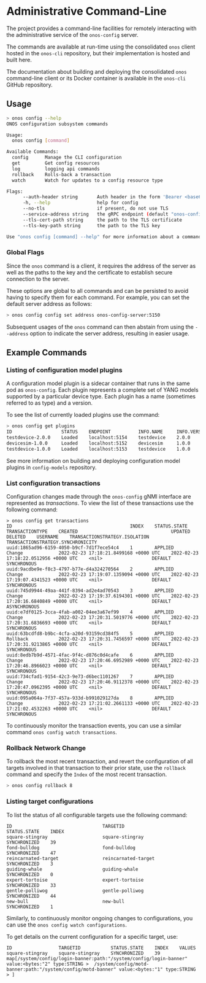 # Administrative Command-Line
The project provides a command-line facilities for remotely 
interacting with the administrative service of the `onos-config` server.

The commands are available at run-time using the consolidated `onos` client hosted in 
the `onos-cli` repository, but their implementation is hosted and built here.

The documentation about building and deploying the consolidated `onos` command-line client or its Docker container
is available in the `onos-cli` GitHub repository.

## Usage
```bash
> onos config --help
ONOS configuration subsystem commands

Usage:
  onos config [command]

Available Commands:
  config      Manage the CLI configuration
  get         Get config resources
  log         logging api commands
  rollback    Rolls-back a transaction
  watch       Watch for updates to a config resource type

Flags:
      --auth-header string       Auth header in the form 'Bearer <base64>'
      -h, --help                 help for config
      --no-tls                   if present, do not use TLS
      --service-address string   the gRPC endpoint (default "onos-config:5150")
      --tls-cert-path string     the path to the TLS certificate
      --tls-key-path string      the path to the TLS key

Use "onos config [command] --help" for more information about a command.
```

### Global Flags
Since the `onos` command is a client, it requires the address of the server as well
as the paths to the key and the certificate to establish secure connection to the 
server.

These options are global to all commands and can be persisted to avoid having to
specify them for each command. For example, you can set the default server address
as follows:
```bash
> onos config config set address onos-config-server:5150
```

Subsequent usages of the `onos` command can then abstain from using the `--address` 
option to indicate the server address, resulting in easier usage.

## Example Commands

### Listing of configuration model plugins
A configuration model plugin is a sidecar container that runs in the same pod as `onos-config`.
Each plugin represents a complete set of YANG models supported by a particular device type. 
Each plugin has a name (sometimes referred to as type) and a version. 

To see the list of currently loaded plugins use the command:
```bash
> onos config get plugins
ID                  STATUS    ENDPOINT          INFO.NAME     INFO.VERSION    ERROR
testdevice-2.0.0    Loaded    localhost:5154    testdevice    2.0.0
devicesim-1.0.0     Loaded    localhost:5152    devicesim     1.0.0
testdevice-1.0.0    Loaded    localhost:5153    testdevice    1.0.0
```
See more information on building and deploying configuration model plugins in `config-models` repository.

### List configuration transactions
Configuration changes made through the `onos-config` gNMI interface are represented as _transactions_. To view the list
of these transactions use the following command:
```shell
> onos config get transactions
ID                                           INDEX    STATUS.STATE    TRANSACTIONTYPE    CREATED                                  UPDATED                                  DELETED    USERNAME    TRANSACTIONSTRATEGY.ISOLATION    TRANSACTIONSTRATEGY.SYNCHRONICITY
uuid:1865ad96-6159-4050-b9cf-7d1f7ece54c4    1        APPLIED         Change             2022-02-23 17:18:21.8499168 +0000 UTC    2022-02-23 17:18:22.0512956 +0000 UTC    <nil>                  DEFAULT                          SYNCHRONOUS
uuid:9acdbe9e-f8c3-4797-b77e-d4a324270564    2        APPLIED         Change             2022-02-23 17:19:07.1359094 +0000 UTC    2022-02-23 17:19:07.4341523 +0000 UTC    <nil>                  DEFAULT                          SYNCHRONOUS
uuid:745d9944-49aa-441f-8394-ad2e4ad70543    3        APPLIED         Change             2022-02-23 17:19:37.6194301 +0000 UTC    2022-02-23 17:20:16.6840849 +0000 UTC    <nil>                  DEFAULT                          ASYNCHRONOUS
uuid:e7df0125-3cca-4fab-a002-04ee3a67ef99    4        APPLIED         Change             2022-02-23 17:20:31.5019776 +0000 UTC    2022-02-23 17:20:31.6836693 +0000 UTC    <nil>                  DEFAULT                          SYNCHRONOUS
uuid:63bcdfd8-b9bc-4cfa-a20d-93159cd384f5    5        APPLIED         Rollback           2022-02-23 17:20:31.7456597 +0000 UTC    2022-02-23 17:20:31.9213865 +0000 UTC    <nil>                  DEFAULT                          SYNCHRONOUS
uuid:8edb7b9d-4571-4fac-9f4c-d876c0d4cafe    6        APPLIED         Change             2022-02-23 17:20:46.6952989 +0000 UTC    2022-02-23 17:20:46.8966023 +0000 UTC    <nil>                  DEFAULT                          SYNCHRONOUS
uuid:734cfad1-9154-42c3-9e73-d6bec1101267    7        APPLIED         Change             2022-02-23 17:20:46.9112378 +0000 UTC    2022-02-23 17:20:47.0962395 +0000 UTC    <nil>                  DEFAULT                          SYNCHRONOUS
uuid:095a064a-7f37-457a-933d-b991029127da    8        APPLIED         Change             2022-02-23 17:21:02.2661133 +0000 UTC    2022-02-23 17:21:02.4532263 +0000 UTC    <nil>                  DEFAULT                          SYNCHRONOUS
```

To continuously monitor the transaction events, you can use a similar command `onos config watch transactions`.

### Rollback Network Change
To rollback the most recent transaction, and revert the configuration of all targets involved in that transaction to their
prior state, use the `rollback` command and specify the `Index` of the most recent transaction.
```bash
> onos config rollback 8
```

### Listing target configurations
To list the status of all configurable targets use the following command:
```onos config get configurations
ID                                 TARGETID                           STATUS.STATE    INDEX
square-stingray                    square-stingray                    SYNCHRONIZED    39
fond-bulldog                       fond-bulldog                       SYNCHRONIZED    47
reincarnated-target                reincarnated-target                SYNCHRONIZED    3
guiding-whale                      guiding-whale                      SYNCHRONIZED    0
expert-tortoise                    expert-tortoise                    SYNCHRONIZED    33
gentle-polliwog                    gentle-polliwog                    SYNCHRONIZED    44
new-bull                           new-bull                           SYNCHRONIZED    1
```

Similarly, to continuously monitor ongoing changes to configurations, you can use the `onos config watch configurations`.

To get details on the current configuration for a specific target, use:
```onos config get configuration square-stingray -v
ID                 TARGETID           STATUS.STATE    INDEX    VALUES
square-stingray    square-stingray    SYNCHRONIZED    39       map[/system/config/login-banner:path:"/system/config/login-banner" value:<bytes:"2" type:STRING >  /system/config/motd-banner:path:"/system/config/motd-banner" value:<bytes:"1" type:STRING > ]
```
